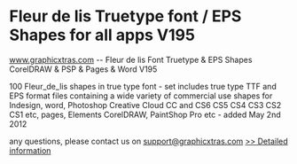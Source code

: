 # Fleur de lis Truetype font / EPS Shapes for all apps V195
www.graphicxtras.com -- Fleur de lis Font Truetype & EPS Shapes CorelDRAW & PSP & Pages & Word V195

100 Fleur_de_lis shapes in true type font - set includes true type TTF and EPS format files containing a wide variety of commercial use shapes for Indesign, word, Photoshop Creative Cloud CC and CS6 CS5 CS4 CS3 CS2 CS1 etc, pages, Elements CorelDRAW, PaintShop Pro etc -
added May 2nd 2012

any questions, please contact us on support@graphicxtras.com
[>> Detailed information](https://secure.shareit.com/shareit/product.html?productid=300524098&affiliateid=200057808)